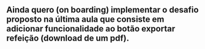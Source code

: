 ## Ainda quero (on boarding) implementar o desafio proposto na última aula que consiste em adicionar funcionalidade ao botão exportar refeição (download de um pdf).

